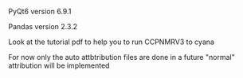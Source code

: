 PyQt6 version 6.9.1

Pandas version 2.3.2

Look at the tutorial pdf to help you to run CCPNMRV3 to cyana

For now only the auto attbtribution files are done in a future "normal" attribution will be implemented
